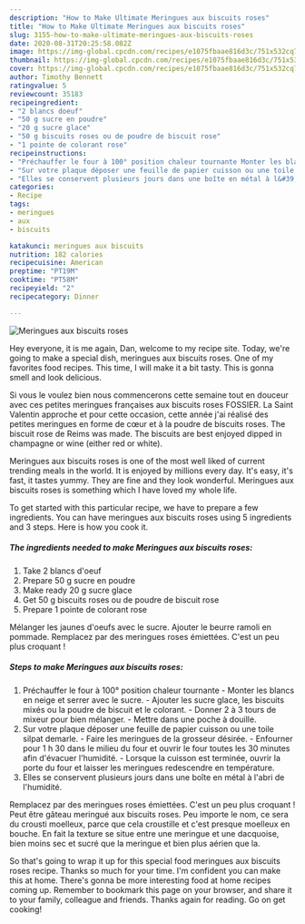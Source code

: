 ```yaml
---
description: "How to Make Ultimate Meringues aux biscuits roses"
title: "How to Make Ultimate Meringues aux biscuits roses"
slug: 3155-how-to-make-ultimate-meringues-aux-biscuits-roses
date: 2020-08-31T20:25:58.082Z
image: https://img-global.cpcdn.com/recipes/e1075fbaae816d3c/751x532cq70/meringues-aux-biscuits-roses-photo-principale-de-la-recette.jpg
thumbnail: https://img-global.cpcdn.com/recipes/e1075fbaae816d3c/751x532cq70/meringues-aux-biscuits-roses-photo-principale-de-la-recette.jpg
cover: https://img-global.cpcdn.com/recipes/e1075fbaae816d3c/751x532cq70/meringues-aux-biscuits-roses-photo-principale-de-la-recette.jpg
author: Timothy Bennett
ratingvalue: 5
reviewcount: 35183
recipeingredient:
- "2 blancs doeuf"
- "50 g sucre en poudre"
- "20 g sucre glace"
- "50 g biscuits roses ou de poudre de biscuit rose"
- "1 pointe de colorant rose"
recipeinstructions:
- "Préchauffer le four à 100° position chaleur tournante Monter les blancs en neige et serrer avec le sucre. Ajouter les sucre glace, les biscuits mixés ou la poudre de biscuit et le colorant. Donner 2 à 3 tours de mixeur pour bien mélanger. Mettre dans une poche à douille."
- "Sur votre plaque déposer une feuille de papier cuisson ou une toile silpat demarle. Faire les meringues de la grosseur désirée. Enfourner pour 1 h 30 dans le milieu du four et ouvrir le four toutes les 30 minutes afin d&#39;évacuer l&#39;humidité. Lorsque la cuisson est terminée, ouvrir la porte du four et laisser les meringues redescendre en température."
- "Elles se conservent plusieurs jours dans une boîte en métal à l&#39;abri de l&#39;humidité."
categories:
- Recipe
tags:
- meringues
- aux
- biscuits

katakunci: meringues aux biscuits 
nutrition: 182 calories
recipecuisine: American
preptime: "PT19M"
cooktime: "PT58M"
recipeyield: "2"
recipecategory: Dinner

---
```



![Meringues aux biscuits roses](https://img-global.cpcdn.com/recipes/e1075fbaae816d3c/751x532cq70/meringues-aux-biscuits-roses-photo-principale-de-la-recette.jpg)

Hey everyone, it is me again, Dan, welcome to my recipe site. Today, we're going to make a special dish, meringues aux biscuits roses. One of my favorites food recipes. This time, I will make it a bit tasty. This is gonna smell and look delicious.

Si vous le voulez bien nous commencerons cette semaine tout en douceur avec ces petites meringues françaises aux biscuits roses FOSSIER. La Saint Valentin approche et pour cette occasion, cette année j&#39;ai réalisé des petites meringues en forme de cœur et à la poudre de biscuits roses. The biscuit rose de Reims was made. The biscuits are best enjoyed dipped in champagne or wine (either red or white).

Meringues aux biscuits roses is one of the most well liked of current trending meals in the world. It is enjoyed by millions every day. It's easy, it's fast, it tastes yummy. They are fine and they look wonderful. Meringues aux biscuits roses is something which I have loved my whole life.


To get started with this particular recipe, we have to prepare a few ingredients. You can have meringues aux biscuits roses using 5 ingredients and 3 steps. Here is how you cook it.

<!--inarticleads1-->

##### The ingredients needed to make Meringues aux biscuits roses:

1. Take 2 blancs d&#39;oeuf
1. Prepare 50 g sucre en poudre
1. Make ready 20 g sucre glace
1. Get 50 g biscuits roses ou de poudre de biscuit rose
1. Prepare 1 pointe de colorant rose


Mélanger les jaunes d&#39;oeufs avec le sucre. Ajouter le beurre ramoli en pommade. Remplacez par des meringues roses émiettées. C&#39;est un peu plus croquant ! 

<!--inarticleads2-->

##### Steps to make Meringues aux biscuits roses:

1. Préchauffer le four à 100° position chaleur tournante - Monter les blancs en neige et serrer avec le sucre. - Ajouter les sucre glace, les biscuits mixés ou la poudre de biscuit et le colorant. - Donner 2 à 3 tours de mixeur pour bien mélanger. - Mettre dans une poche à douille.
1. Sur votre plaque déposer une feuille de papier cuisson ou une toile silpat demarle. - Faire les meringues de la grosseur désirée. - Enfourner pour 1 h 30 dans le milieu du four et ouvrir le four toutes les 30 minutes afin d&#39;évacuer l&#39;humidité. - Lorsque la cuisson est terminée, ouvrir la porte du four et laisser les meringues redescendre en température.
1. Elles se conservent plusieurs jours dans une boîte en métal à l&#39;abri de l&#39;humidité.


Remplacez par des meringues roses émiettées. C&#39;est un peu plus croquant ! Peut être gâteau meringué aux biscuits roses. Peu importe le nom, ce sera du crousti moelleux, parce que cela croustille et c&#39;est presque moelleux en bouche. En fait la texture se situe entre une meringue et une dacquoise, bien moins sec et sucré que la meringue et bien plus aérien que la. 

So that's going to wrap it up for this special food meringues aux biscuits roses recipe. Thanks so much for your time. I'm confident you can make this at home. There's gonna be more interesting food at home recipes coming up. Remember to bookmark this page on your browser, and share it to your family, colleague and friends. Thanks again for reading. Go on get cooking!
